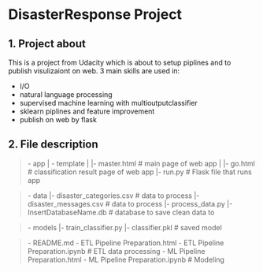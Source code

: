 # DisasterResponse Project

## 1. Project about
This is a project from Udacity which is about to setup piplines and to publish visulizaiont on web. 3 main skills are used in:
  - I/O
  - natural language processing
  - supervised machine learning with multioutputclassifier
  - sklearn piplines and feature improvement
  - publish on web by flask
  
 ## 2. File description
 
> \- app
> \| \- template
> \| \|\- master.html  # main page of web app
> \| \|\- go.html  # classification result page of web app
> \|\- run.py  # Flask file that runs app

> \- data
> \|- disaster_categories.csv  # data to process 
> \|- disaster_messages.csv  # data to process
> \|- process_data.py
> \|- InsertDatabaseName.db   # database to save clean data to

> \- models
> \|- train_classifier.py
> \|- classifier.pkl  # saved model 

> \- README.md
> \- ETL Pipeline Preparation.html 
> \- ETL Pipeline Preparation.ipynb # ETL data processing
> \- ML Pipeline Preparation.html
> \- ML Pipeline Preparation.ipynb # Modeling 
